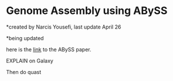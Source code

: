 # Genome Assembly using ABySS
*created by Narcis Yousefi, last update April 26

*being updated

here is the [link](https://genome.cshlp.org/content/27/5/768.full.pdf+html) to the ABySS paper.

EXPLAIN on Galaxy

Then do quast

